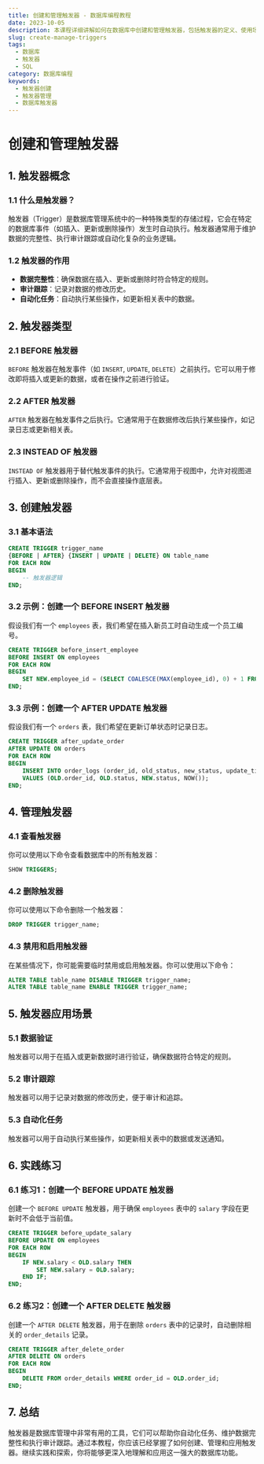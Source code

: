 ```yaml
---
title: 创建和管理触发器 - 数据库编程教程
date: 2023-10-05
description: 本课程详细讲解如何在数据库中创建和管理触发器，包括触发器的定义、使用场景、创建步骤以及管理技巧。
slug: create-manage-triggers
tags:
  - 数据库
  - 触发器
  - SQL
category: 数据库编程
keywords:
  - 触发器创建
  - 触发器管理
  - 数据库触发器
---
```


# 创建和管理触发器

## 1. 触发器概念

### 1.1 什么是触发器？

触发器（Trigger）是数据库管理系统中的一种特殊类型的存储过程，它会在特定的数据库事件（如插入、更新或删除操作）发生时自动执行。触发器通常用于维护数据的完整性、执行审计跟踪或自动化复杂的业务逻辑。

### 1.2 触发器的作用

- **数据完整性**：确保数据在插入、更新或删除时符合特定的规则。
- **审计跟踪**：记录对数据的修改历史。
- **自动化任务**：自动执行某些操作，如更新相关表中的数据。

## 2. 触发器类型

### 2.1 BEFORE 触发器

`BEFORE` 触发器在触发事件（如 `INSERT`, `UPDATE`, `DELETE`）之前执行。它可以用于修改即将插入或更新的数据，或者在操作之前进行验证。

### 2.2 AFTER 触发器

`AFTER` 触发器在触发事件之后执行。它通常用于在数据修改后执行某些操作，如记录日志或更新相关表。

### 2.3 INSTEAD OF 触发器

`INSTEAD OF` 触发器用于替代触发事件的执行。它通常用于视图中，允许对视图进行插入、更新或删除操作，而不会直接操作底层表。

## 3. 创建触发器

### 3.1 基本语法

```sql
CREATE TRIGGER trigger_name
{BEFORE | AFTER} {INSERT | UPDATE | DELETE} ON table_name
FOR EACH ROW
BEGIN
    -- 触发器逻辑
END;
```

### 3.2 示例：创建一个 BEFORE INSERT 触发器

假设我们有一个 `employees` 表，我们希望在插入新员工时自动生成一个员工编号。

```sql
CREATE TRIGGER before_insert_employee
BEFORE INSERT ON employees
FOR EACH ROW
BEGIN
    SET NEW.employee_id = (SELECT COALESCE(MAX(employee_id), 0) + 1 FROM employees);
END;
```

### 3.3 示例：创建一个 AFTER UPDATE 触发器

假设我们有一个 `orders` 表，我们希望在更新订单状态时记录日志。

```sql
CREATE TRIGGER after_update_order
AFTER UPDATE ON orders
FOR EACH ROW
BEGIN
    INSERT INTO order_logs (order_id, old_status, new_status, update_time)
    VALUES (OLD.order_id, OLD.status, NEW.status, NOW());
END;
```

## 4. 管理触发器

### 4.1 查看触发器

你可以使用以下命令查看数据库中的所有触发器：

```sql
SHOW TRIGGERS;
```

### 4.2 删除触发器

你可以使用以下命令删除一个触发器：

```sql
DROP TRIGGER trigger_name;
```

### 4.3 禁用和启用触发器

在某些情况下，你可能需要临时禁用或启用触发器。你可以使用以下命令：

```sql
ALTER TABLE table_name DISABLE TRIGGER trigger_name;
ALTER TABLE table_name ENABLE TRIGGER trigger_name;
```

## 5. 触发器应用场景

### 5.1 数据验证

触发器可以用于在插入或更新数据时进行验证，确保数据符合特定的规则。

### 5.2 审计跟踪

触发器可以用于记录对数据的修改历史，便于审计和追踪。

### 5.3 自动化任务

触发器可以用于自动执行某些操作，如更新相关表中的数据或发送通知。

## 6. 实践练习

### 6.1 练习1：创建一个 BEFORE UPDATE 触发器

创建一个 `BEFORE UPDATE` 触发器，用于确保 `employees` 表中的 `salary` 字段在更新时不会低于当前值。

```sql
CREATE TRIGGER before_update_salary
BEFORE UPDATE ON employees
FOR EACH ROW
BEGIN
    IF NEW.salary < OLD.salary THEN
        SET NEW.salary = OLD.salary;
    END IF;
END;
```

### 6.2 练习2：创建一个 AFTER DELETE 触发器

创建一个 `AFTER DELETE` 触发器，用于在删除 `orders` 表中的记录时，自动删除相关的 `order_details` 记录。

```sql
CREATE TRIGGER after_delete_order
AFTER DELETE ON orders
FOR EACH ROW
BEGIN
    DELETE FROM order_details WHERE order_id = OLD.order_id;
END;
```

## 7. 总结

触发器是数据库管理中非常有用的工具，它们可以帮助你自动化任务、维护数据完整性和执行审计跟踪。通过本教程，你应该已经掌握了如何创建、管理和应用触发器。继续实践和探索，你将能够更深入地理解和应用这一强大的数据库功能。